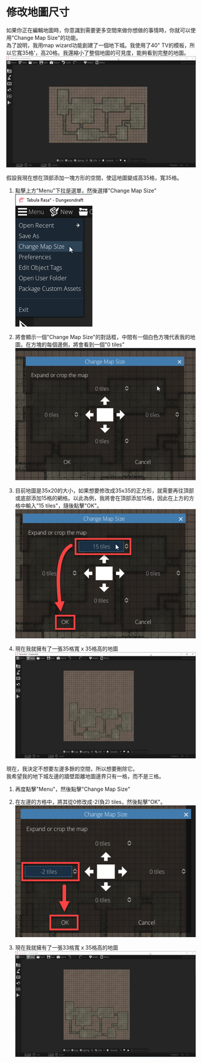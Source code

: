 # 修改地圖尺寸
如果你正在編輯地圖時，你意識到需要更多空間來做你想做的事情時，你就可以使用"Change Map Size"的功能。  
為了說明，我用map wizard功能創建了一個地下城。我使用了40" TV的模板，所以它寬35格'，高20格。我還縮小了整個地圖的可見度，能夠看到完整的地圖。  
![03_Full_Map](img/CH03/03_Full_Map.png)    

假設我現在想在頂部添加一塊方形的空間，使這地圖變成高35格，寬35格。  

1. 點擊上方"Menu"下拉是選單，然後選擇"Change Map Size"
![03_Menu_Change_Map_Size](img/CH03/03_Menu_Change_Map_Size.png)   

2. 將會顯示一個"Change Map Size"的對話框，中間有一個白色方塊代表我的地圖，在方塊的每個邊側，將會看到一個"0 tiles"
![03_Change_Map_Size_Dialog](img/CH03/03_Change_Map_Size_Dialog.png)   

3. 目前地圖是35x20的大小，如果想要修改成35x35的正方形，就需要再往頂部或底部添加15格的網格。以此為例，我將會在頂部添加15格，因此在上方的方格中輸入"15 tiles"，隨後點擊"OK"。
![03_Add_15_Tiles_to_The_Top](img/CH03/03_Add_15_Tiles_to_The_Top.png)   

4. 現在我就擁有了一張35格寬 x 35格高的地圖
![03_35_x_35_Map](img/CH03/03_35_x_35_Map.png)   

現在，我決定不想要左邊多餘的空間，所以想要刪除它。  
我希望我的地下城左邊的牆壁距離地圖邊界只有一格，而不是三格。  

1. 再度點擊"Menu"，然後點擊"Change Map Size"

2. 在左邊的方格中，將其從0修改成-2(負2) tiles，然後點擊"OK"。
![03_Change_Map_Size_-2_Tiles](img/CH03/03_Change_Map_Size_-2_Tiles.png)   

3. 現在我就擁有了一張33格寬 x 35格高的地圖
![03_33_x_35_Map](img/CH03/03_33_x_35_Map.png)   
